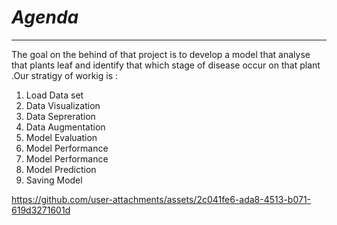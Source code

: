 # ***Agenda***
---
The goal on the behind of that project is to develop a model that analyse that plants leaf and identify that which stage of disease occur on that plant .Our stratigy of workig is :


1.  Load Data set
2.   Data Visualization
3.   Data Sepreration
4.   Data Augmentation
5.   Model Evaluation
6.   Model Performance
7.   Model Performance
8.   Model Prediction
9.   Saving  Model


https://github.com/user-attachments/assets/2c041fe6-ada8-4513-b071-619d3271601d

